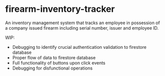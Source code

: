 # firearm-inventory-tracker
An inventory management system that tracks an employee in possession of a company issued firearm including serial number, issuer and employee ID.


WIP: 

- Debugging to identify crucial authentication validation to firestore database
- Proper flow of data to firestore database
- Full functionality of buttons upon click events
- Debugging for disfunctional operations


